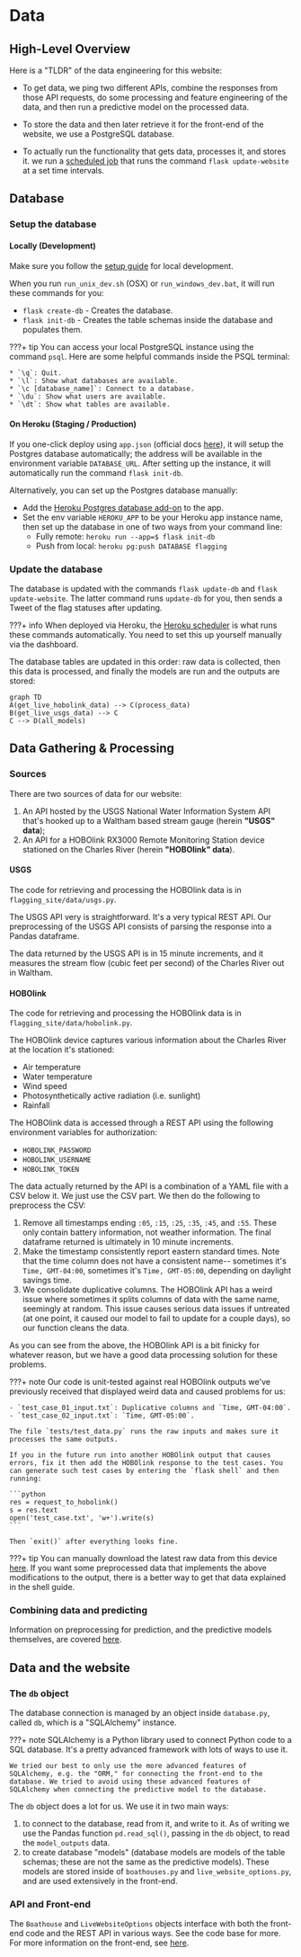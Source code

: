 # Data

## High-Level Overview

Here is a "TLDR" of the data engineering for this website:

- To get data, we ping two different APIs, combine the responses from those API requests, do some processing and feature engineering of the data, and then run a predictive model on the processed data.

- To store the data and then later retrieve it for the front-end of the website, we use a PostgreSQL database.

- To actually run the functionality that gets data, processes it, and stores it. we run a [scheduled job](https://en.wikipedia.org/wiki/Job_scheduler) that runs the command `flask update-website` at a set time intervals.

## Database

### Setup the database

#### Locally (Development)

Make sure you follow the [setup guide](setup) for local development.

When you run `run_unix_dev.sh` (OSX) or `run_windows_dev.bat`, it will run these commands for you:

- `flask create-db` - Creates the database.
- `flask init-db` - Creates the table schemas inside the database and populates them.

???+ tip
    You can access your local PostgreSQL instance using the command `psql`. Here are some helpful commands inside the PSQL terminal:
    
    * `\q`: Quit.
    * `\l`: Show what databases are available.
    * `\c [database_name]`: Connect to a database.
    * `\du`: Show what users are available.
    * `\dt`: Show what tables are available.


#### On Heroku (Staging / Production)

If you one-click deploy using `app.json` (official docs [here](https://devcenter.heroku.com/articles/app-json-schema)), it will setup the Postgres database automatically; the address will be available in the environment variable `DATABASE_URL`. After setting up the instance, it will automatically run the command `flask init-db`.

Alternatively, you can set up the Postgres database manually:

- Add the [Heroku Postgres database add-on](https://elements.heroku.com/addons/heroku-postgresql) to the app.
- Set the env variable `HEROKU_APP` to be your Heroku app instance name, then set up the database in one of two ways from your command line:
  - Fully remote: `heroku run --app=$ flask init-db`
  - Push from local: `heroku pg:push DATABASE flagging`

### Update the database

The database is updated with the commands `flask update-db` and `flask update-website`. The latter command runs `update-db` for you, then sends a Tweet of the flag statuses after updating.

???+ info
    When deployed via Heroku, the [Heroku scheduler](https://devcenter.heroku.com/articles/scheduler) is what runs these commands automatically. You need to set this up yourself manually via the dashboard.

The database tables are updated in this order: raw data is collected, then this data is processed, and finally the models are run and the outputs are stored:

```mermaid
graph TD
A(get_live_hobolink_data) --> C(process_data)
B(get_live_usgs_data) --> C
C --> D(all_models)
```

## Data Gathering & Processing

### Sources

There are two sources of data for our website:

1. An API hosted by the USGS National Water Information System API that's hooked up to a Waltham based stream gauge (herein **"USGS" data**);
2. An API for a HOBOlink RX3000 Remote Monitoring Station device stationed on the Charles River (herein **"HOBOlink" data**).

#### USGS 

The code for retrieving and processing the HOBOlink data is in `flagging_site/data/usgs.py`.

The USGS API very is straightforward. It's a very typical REST API. Our preprocessing of the USGS API consists of parsing the response into a Pandas dataframe.

The data returned by the USGS API is in 15 minute increments, and it measures the stream flow (cubic feet per second) of the Charles River out in Waltham.

#### HOBOlink

The code for retrieving and processing the HOBOlink data is in `flagging_site/data/hobolink.py`.

The HOBOlink device captures various information about the Charles River at the location it's stationed:

- Air temperature
- Water temperature
- Wind speed
- Photosynthetically active radiation (i.e. sunlight)
- Rainfall

The HOBOlink data is accessed through a REST API using the following environment variables for authorization:
 
- `HOBOLINK_PASSWORD`
- `HOBOLINK_USERNAME`
- `HOBOLINK_TOKEN`

The data actually returned by the API is a combination of a YAML file with a CSV below it. We just use the CSV part. We then do the following to preprocess the CSV:

1. Remove all timestamps ending `:05`, `:15`, `:25`, `:35`, `:45`, and `:55`. These only contain battery information, not weather information. The final dataframe returned is ultimately in 10 minute increments.
2. Make the timestamp consistently report eastern standard times. Note that the time column does not have a consistent name-- sometimes it's `Time, GMT-04:00`, sometimes it's `Time, GMT-05:00`, depending on daylight savings time.
3. We consolidate duplicative columns. The HOBOlink API has a weird issue where sometimes it splits columns of data with the same name, seemingly at random. This issue causes serious data issues if untreated (at one point, it caused our model to fail to update for a couple days), so our function cleans the data.

As you can see from the above, the HOBOlink API is a bit finicky for whatever reason, but we have a good data processing solution for these problems.

???+ note
    Our code is unit-tested against real HOBOlink outputs we've previously received that displayed weird data and caused problems for us:
    
    - `test_case_01_input.txt`: Duplicative columns and `Time, GMT-04:00`.
    - `test_case_02_input.txt`: `Time, GMT-05:00`.
    
    The file `tests/test_data.py` runs the raw inputs and makes sure it processes the same outputs.
    
    If you in the future run into another HOBOlink output that causes errors, fix it then add the HOBOlink response to the test cases. You can generate such test cases by entering the `flask shell` and then running:
    
    ```python
    res = request_to_hobolink()
    s = res.text
    open('test_case.txt', 'w+').write(s)
    ```
    
    Then `exit()` after everything looks fine.

???+ tip
    You can manually download the latest raw data from this device [here](https://www.hobolink.com/p/0cdac4a6910cef5a8883deb005d73ae1). If you want some preprocessed data that implements the above modifications to the output, there is a better way to get that data explained in the shell guide.

### Combining data and predicting

Information on preprocessing for prediction, and the predictive models themselves, are covered [here](development).

## Data and the website

### The `db` object

The database connection is managed by an object inside `database.py`, called `db`, which is a "SQLAlchemy" instance.

???+ note
    SQLAlchemy is a Python library used to connect Python code to a SQL database. It's a pretty advanced framework with lots of ways to use it.
    
    We tried our best to only use the more advanced features of SQLAlchemy, e.g. the "ORM," for connecting the front-end to the database. We tried to avoid using these advanced features of SQLAlchemy when connecting the predictive model to the database.

The `db` object does a lot for us. We use it in two main ways: 

1. to connect to the database, read from it, and write to it. As of writing we use the Pandas function `pd.read_sql()`, passing in the `db` object, to read the `model_outputs` data.
2. to create database "models" (database models are models of the table schemas; these are not the same as the predictive models). These models are stored inside of `boathouses.py` and `live_website_options.py`, and are used extensively in the front-end.

### API and Front-end

The `Boathouse` and `LiveWebsiteOptions` objects interface with both the front-end code and the REST API in various ways. See the code base for more. For more information on the front-end, see [here](frontend).
